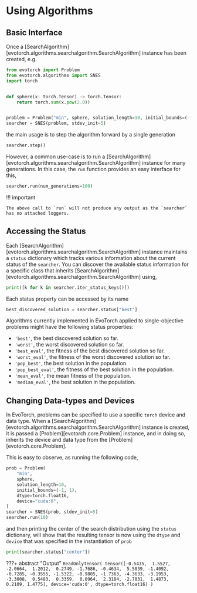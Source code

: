 # Using Algorithms

## Basic Interface

Once a [SearchAlgorithm][evotorch.algorithms.searchalgorithm.SearchAlgorithm] instance has been created, e.g.

```python
from evotorch import Problem
from evotorch.algorithms import SNES
import torch


def sphere(x: torch.Tensor) -> torch.Tensor:
    return torch.sum(x.pow(2.0))


problem = Problem("min", sphere, solution_length=10, initial_bounds=(-1, 1))
searcher = SNES(problem, stdev_init=5)
```

the main usage is to step the algorithm forward by a single generation

```python
searcher.step()
```

However, a common use-case is to run a [SearchAlgorithm][evotorch.algorithms.searchalgorithm.SearchAlgorithm] instance for many generations. In this case, the `run` function provides an easy interface for this,

```python
searcher.run(num_generations=100)
```

!!! important

    The above call to `run` will not produce any output as the `searcher` has no attached loggers.

## Accessing the Status

Each [SearchAlgorithm][evotorch.algorithms.searchalgorithm.SearchAlgorithm] instance maintains a `status` dictionary which tracks various information about the current status of the `searcher`. You can discover the available status information for a specific class that inherits [SearchAlgorithm][evotorch.algorithms.searchalgorithm.SearchAlgorithm] using,

```python
print([k for k in searcher.iter_status_keys()])
```

Each status property can be accessed by its name

```python
best_discovered_solution = searcher.status["best"]
```

Algorithms currently implemented in EvoTorch applied to single-objective problems might have the following status properties:

- `'best'`, the best discovered solution so far.
- `'worst'`, the worst discovered solution so far.
- `'best_eval'`, the fitness of the best discovered solution so far.
- `'worst_eval'`, the fitness of the worst discovered solution so far.
- `'pop_best'`, the best solution in the population.
- `'pop_best_eval'`, the fitness of the best solution in the population.
- `'mean_eval'`, the mean fitness of the population.
- `'median_eval'`, the best solution in the population.

## Changing Data-types and Devices

In EvoTorch, problems can be specified to use a specific `torch` device and data type. When a [SearchAlgorithm][evotorch.algorithms.searchalgorithm.SearchAlgorithm] instance is created, it is passed a [Problem][evotorch.core.Problem] instance, and in doing so, inherits the device and data type from the [Problem][evotorch.core.Problem].

This is easy to observe, as running the following code,

```python
prob = Problem(
    "min",
    sphere,
    solution_length=10,
    initial_bounds=(-1, 1),
    dtype=torch.float16,
    device="cuda:0",
)
searcher = SNES(prob, stdev_init=5)
searcher.run(10)
```

and then printing the center of the search distribution using the `status` dictionary, will show that the resulting tensor is now using the `dtype` and `device` that was specified in the instantiation of `prob`

```python
print(searcher.status["center"])
```

???+ abstract "Output"
    ```
    ReadOnlyTensor(
        tensor([-0.5435,  1.5527, -2.0664,  1.2012,  0.2749, -1.7686, -0.4634,  5.5039,
                -1.4092, -0.7285, -0.3555, -1.5322, -0.9805, -1.7363, -4.3633, -3.1953,
                -3.3008,  0.5483,  0.3359,  0.0964,  2.3184, -2.7031,  1.4873,  0.2109,
                1.4775], device='cuda:0', dtype=torch.float16)
    )
    ```
